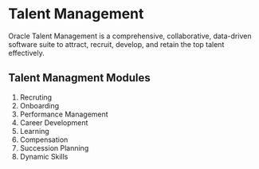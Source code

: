 # Talent Management

Oracle Talent Management is a comprehensive, collaborative, data-driven software suite to attract, recruit, develop, and retain the top talent effectively.

## Talent Managment Modules

1. Recruting
2. Onboarding
3. Performance Management
4. Career Development
5. Learning
6. Compensation
7. Succession Planning
8. Dynamic Skills